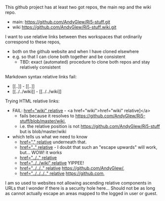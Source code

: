 This github project has at least two got repos, the main rep and the wiki repo.
* main: https://github.com/AndyGlew/Ri5-stuff.git
* wiki https://github.com/AndyGlew/Ri5-stuff.wiki.git


I want to use relative links between thes workspaces that ordinarily correspond to these repos, 
* both on the github website and when I have cloned elsewhere
* e.g. so that I can clone both together and be consistent
  * TBD: exact (automated) procedure to clone both repos and stay relatively consistent
  
Markdown syntax relative links fail: 
* [[..]] - \[[..]]
* [[../../wiki]] - \[[../../wiki]] 

Trying HTML relative links:
* FAIL: <a href="wiki">href="wiki" relative</a> - \<a href="wiki">href="wiki" relative]\</a> 
  * fails because it resolves to https://github.com/AndyGlew/Ri5-stuff/blob/master/wiki, 
  * i.e. the relative position is not https://github.com/AndyGlew/Ri5-stuff but is blob/master/wiki
* which tells us what we need to know
  * <a href=".">href="." relative</a> underneath that.
  * <a href="..">href=".." relative</a> - I doubt that such an "escape upwards" will work, but...  WOW! it works
  * <a href="../..">href="../.." relative</a> 
  * <a href="../../wiki">href="../../wiki" relative</a> YIPPEE! 
  * <a href="../../..">href="../../.." relative</a> https://github.com/AndyGlew/, 
  * <a href="../../../..">href="../../../.." relative</a> https://github.com, 

I am so used to websites not allowing ascending relative components in URLs that I wonder if there is a security hole here... Should not be as long as cannot actually escape an areas mapped to the logged in user or guest.

